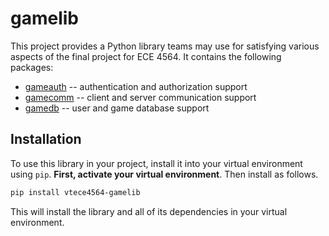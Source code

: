 gamelib
=======

This project provides a Python library teams may use for
satisfying various aspects of the final project for ECE 4564.
It contains the following packages:

* [gameauth](src/main/python/gameauth/README.md) -- authentication and authorization support
* [gamecomm](src/main/python/gamecomm/README.md) -- client and server communication support
* [gamedb](src/main/python/gamedb/README.md) -- user and game database support

Installation
------------

To use this library in your project, install it into your virtual environment
using `pip`. **First, activate your virtual environment**. Then install as
follows.

```bash
pip install vtece4564-gamelib
```

This will install the library and all of its dependencies in your 
virtual environment.
